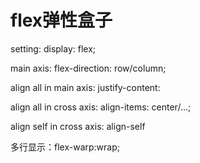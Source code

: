 # flex弹性盒子

setting: display: flex;

main axis: flex-direction: row/column;

align all in main axis: justify-content: 

align all in cross axis: align-items: center/...;

align self in cross axis: align-self

多行显示：flex-warp:wrap;